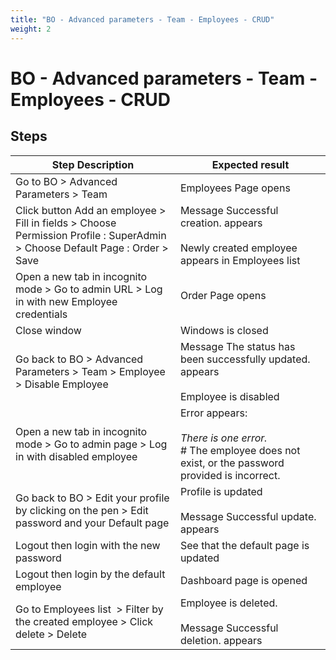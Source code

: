 ```yaml
---
title: "BO - Advanced parameters - Team - Employees - CRUD"
weight: 2
---
```


# BO - Advanced parameters - Team - Employees - CRUD
## Steps
| Step Description | Expected result |
| ----- | ----- |
| Go to BO > Advanced Parameters > Team | Employees Page opens |
| Click button Add an employee > Fill in fields > Choose Permission Profile : SuperAdmin > Choose Default Page : Order > Save | Message Successful creation. appears<br><br>Newly created employee appears in Employees list |
| Open a new tab in incognito mode > Go to admin URL > Log in with new Employee credentials | Order Page opens |
| Close window | Windows is closed |
| Go back to BO > Advanced Parameters > Team > Employee > Disable Employee | Message The status has been successfully updated. appears<br><br>Employee is disabled |
| Open a new tab in incognito mode > Go to admin page > Log in with disabled employee | Error appears:<br><br>*There is one error.*<br> # The employee does not exist, or the password provided is incorrect. |
| Go back to BO > Edit your profile by clicking on the pen > Edit password and your Default page | Profile is updated<br><br>Message Successful update. appears |
| Logout then login with the new password | See that the default page is updated |
| Logout then login by the default employee | Dashboard page is opened |
| Go to Employees list  > Filter by the created employee > Click delete > Delete | Employee is deleted.<br><br>Message Successful deletion. appears |
